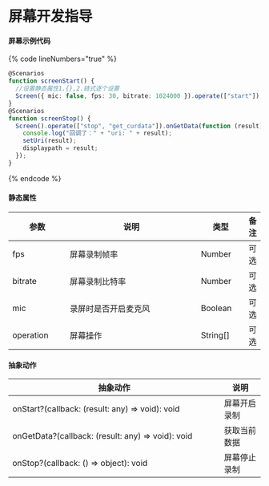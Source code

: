 # 屏幕开发指导

#### 屏幕示例代码

{% code lineNumbers="true" %}
```typescript
@Scenarios
function screenStart() {
  //设置静态属性1.{},2.链式逐个设置
  Screen({ mic: false, fps: 30, bitrate: 1024000 }).operate(["start"]);
}
@Scenarios
function screenStop() {
  Screen().operate(["stop", "get_curdata"]).onGetData(function (result) {
    console.log("回调了：" + "uri: " + result);
    setUri(result);
    displaypath = result;
  });
}
```
{% endcode %}

#### 静态属性

<table><thead><tr><th width="121">参数</th><th width="435">说明</th><th width="94">类型</th><th>备注</th></tr></thead><tbody><tr><td>fps</td><td>屏幕录制帧率</td><td>Number</td><td>可选</td></tr><tr><td>bitrate</td><td>屏幕录制比特率</td><td>Number</td><td>可选</td></tr><tr><td>mic</td><td>录屏时是否开启麦克风</td><td>Boolean</td><td>可选</td></tr><tr><td>operation</td><td>屏幕操作</td><td>String[]</td><td>可选</td></tr></tbody></table>

#### 抽象动作

<table><thead><tr><th width="407">抽象动作</th><th>说明</th></tr></thead><tbody><tr><td>onStart?(callback: (result: any) => void): void</td><td>屏幕开启录制</td></tr><tr><td>onGetData?(callback: (result: any) => void): void</td><td>获取当前数据</td></tr><tr><td>onStop?(callback: () => object): void</td><td>屏幕停止录制</td></tr></tbody></table>
